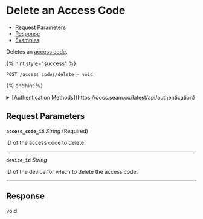 # Delete an Access Code

- [Request Parameters](./#request-parameters)
- [Response](./#response)
- [Examples](./#examples)

Deletes an [access code](https://docs.seam.co/latest/capability-guides/smart-locks/access-codes).

{% hint style="success" %}
```
POST /access_codes/delete ⇒ void
```
{% endhint %}

<details>

<summary>[Authentication Methods]{https://docs.seam.co/latest/api/authentication}</summary>

- API key
- Client session token
- Personal access token
  <br>Must also include the `seam-workspace` header in the request.
</details>

## Request Parameters

**`access_code_id`** *String* (Required)

ID of the access code to delete.

---

**`device_id`** *String*

ID of the device for which to delete the access code.

---


## Response

void
